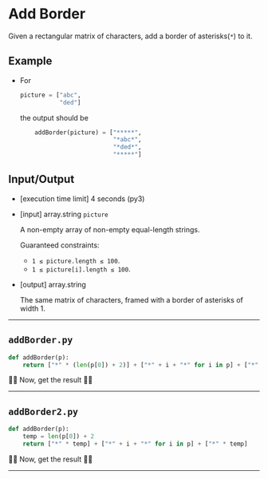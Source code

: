 # Add Border

Given a rectangular matrix of characters, add a border of asterisks(`*`) to it.

## Example

- For
    ```python
    picture = ["abc",
               "ded"]
    ```

    the output should be
    ```python
        addBorder(picture) = ["*****",
                              "*abc*",
                              "*ded*",
                              "*****"]
    ```
## Input/Output

- [execution time limit] 4 seconds (py3)

- [input] array.string `picture`

    A non-empty array of non-empty equal-length strings.

    Guaranteed constraints:
    - `1 ≤ picture.length ≤ 100`.
    - `1 ≤ picture[i].length ≤ 100`.

- [output] array.string

    The same matrix of characters, framed with a border of asterisks of width 1.

---

## `addBorder.py`

```python
def addBorder(p):
    return ["*" * (len(p[0]) + 2)] + ["*" + i + "*" for i in p] + ["*" * (len(p[0]) + 2)]
```

🥳🥳 Now, get the result 🥳🥳

---
## `addBorder2.py`
```python
def addBorder(p):
    temp = len(p[0]) + 2
    return ["*" * temp] + ["*" + i + "*" for i in p] + ["*" * temp]
```

🥳🥳 Now, get the result 🥳🥳

---